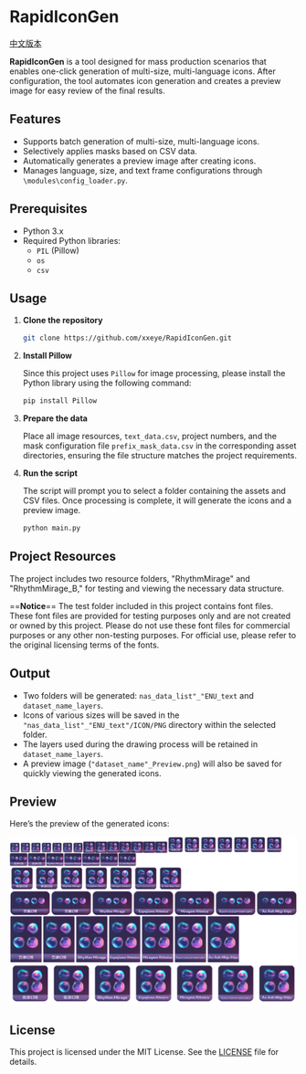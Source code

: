 # RapidIconGen

[中文版本](README.zh.md)

**RapidIconGen** is a tool designed for mass production scenarios that enables one-click generation of multi-size, multi-language icons. After configuration, the tool automates icon generation and creates a preview image for easy review of the final results.

## Features

- Supports batch generation of multi-size, multi-language icons.
- Selectively applies masks based on CSV data.
- Automatically generates a preview image after creating icons.
- Manages language, size, and text frame configurations through `\modules\config_loader.py`.

## Prerequisites

- Python 3.x
- Required Python libraries:
  - `PIL` (Pillow)
  - `os`
  - `csv`

## Usage

1. **Clone the repository**

   ```bash
   git clone https://github.com/xxeye/RapidIconGen.git
   ```

2. **Install Pillow**

   Since this project uses `Pillow` for image processing, please install the Python library using the following command:

   ```bash
   pip install Pillow
   ```

3. **Prepare the data**

   Place all image resources, `text_data.csv`, project numbers, and the mask configuration file `prefix_mask_data.csv` in the corresponding asset directories, ensuring the file structure matches the project requirements.

4. **Run the script**

   The script will prompt you to select a folder containing the assets and CSV files. Once processing is complete, it will generate the icons and a preview image.

   ```bash
   python main.py
   ```
   
## Project Resources

The project includes two resource folders, "RhythmMirage" and "RhythmMirage_B," for testing and viewing the necessary data structure.


==**Notice**==
The test folder included in this project contains font files. These font files are provided for testing purposes only and are not created or owned by this project. Please do not use these font files for commercial purposes or any other non-testing purposes. For official use, please refer to the original licensing terms of the fonts.

## Output

- Two folders will be generated: `nas_data_list"_"ENU_text` and `dataset_name_layers`.
- Icons of various sizes will be saved in the `"nas_data_list"_"ENU_text"/ICON/PNG` directory within the selected folder.
- The layers used during the drawing process will be retained in `dataset_name_layers`.
- A preview image (`"dataset_name"_Preview.png`) will also be saved for quickly viewing the generated icons.

## Preview

Here’s the preview of the generated icons:

![Preview Image](RhythmMirage_Preview.png)

## License

This project is licensed under the MIT License. See the [LICENSE](LICENSE) file for details.
